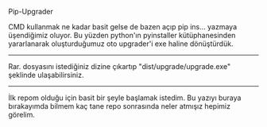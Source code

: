 Pip-Upgrader

CMD kullanmak ne kadar basit gelse de bazen açıp pip ins... yazmaya üşendiğimiz oluyor. Bu yüzden python'ın pyinstaller 
kütüphanesinden yararlanarak oluşturduğumuz oto upgrader'i exe haline dönüştürdük.


****
Rar. dosyasını istediğiniz dizine çıkartıp  "dist/upgrade/upgrade.exe" şeklinde ulaşabilirsiniz.
***

İlk repom olduğu için basit bir şeyle başlamak istedim. Bu yazıyı buraya bırakayımda bilmem kaç tane repo sonrasında neler
atmışız hepimiz görelim.
